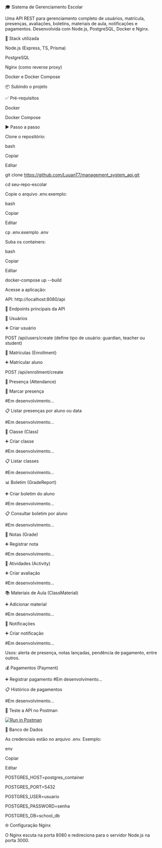 🎓 Sistema de Gerenciamento Escolar

Uma API REST para gerenciamento completo de usuários, matrícula, presenças, avaliações, boletins, materiais de aula, notificações e pagamentos. Desenvolvida com Node.js, PostgreSQL, Docker e Nginx.

🚀 Stack utilizada

Node.js (Express, TS, Prisma)

PostgreSQL

Nginx (como reverse proxy)

Docker e Docker Compose

📦 Subindo o projeto

✅ Pré-requisitos

Docker

Docker Compose

▶️ Passo a passo

Clone o repositório:

bash

Copiar

Editar

git clone https://github.com/LuuanT7/management_system_api.git

cd seu-repo-escolar

Copie o arquivo .env.exemplo:

bash

Copiar

Editar

cp .env.exemplo .env

Suba os containers:

bash

Copiar

Editar

docker-compose up --build

Acesse a aplicação:

API: http://localhost:8080/api

📌 Endpoints principais da API

👤 Usuários

➕ Criar usuário

POST /api/users/create
(define tipo de usuário: guardian, teacher ou student)

📝 Matrículas (Enrollment)

➕ Matricular aluno

POST /api/enrollment/create

📆 Presença (Attendance)

📌 Marcar presença

#Em desenvolvimento...

📋 Listar presenças por aluno ou data

#Em desenvolvimento...

🏫 Classe (Class)

➕ Criar classe

#Em desenvolvimento...

📋 Listar classes

#Em desenvolvimento...

📊 Boletim (GradeReport)

➕ Criar boletim do aluno

#Em desenvolvimento...

📋 Consultar boletim por aluno

#Em desenvolvimento...

🧮 Notas (Grade)

➕ Registrar nota

#Em desenvolvimento...

📝 Atividades (Activity)

➕ Criar avaliação

#Em desenvolvimento...

📚 Materiais de Aula (ClassMaterial)

➕ Adicionar material

#Em desenvolvimento...

🔔 Notificações

➕ Criar notificação

#Em desenvolvimento...

Usos: alerta de presença, notas lançadas, pendência de pagamento, entre outros.

💰 Pagamentos (Payment)

➕ Registrar pagamento
#Em desenvolvimento...

📋 Histórico de pagamentos

#Em desenvolvimento...

🔎 Teste a API no Postman

[![Run in Postman](https://run.pstmn.io/button.svg)](https://www.postman.com/team-monkey/workspace/management-system/collection/29388628-f8ced165-b863-41da-97b2-047c3e0c26b4?action=share&creator=29388628 )



🐘 Banco de Dados

As credenciais estão no arquivo .env. Exemplo:

env

Copiar

Editar

POSTGRES_HOST=postgres_container

POSTGRES_PORT=5432

POSTGRES_USER=usuario

POSTGRES_PASSWORD=senha

POSTGRES_DB=school_db

🌐 Configuração Nginx

O Nginx escuta na porta 8080 e redireciona para o servidor Node.js na porta 3000.
